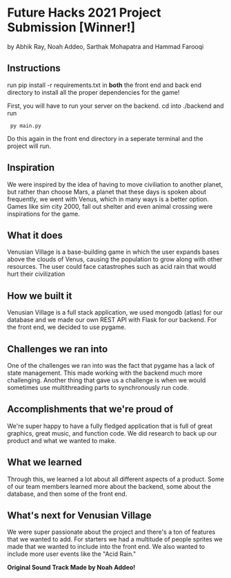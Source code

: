 # Future Hacks 2021 Project Submission [Winner!]
by Abhik Ray, Noah Addeo, Sarthak Mohapatra and Hammad Farooqi

## Instructions 
run pip install -r requirements.txt in **both** the front end and back end directory to install
all the proper dependencies for the game!

First, you will have to run your server on the backend. cd into ./backend and run 
```
 py main.py
```
Do this again in the front end directory in a seperate terminal and the project will run. 

## Inspiration
We were inspired by the idea of having to move civiliation to another planet, but rather than choose Mars, a planet that these days is spoken about frequently, we went with Venus, which in many ways is a better option. Games like sim city 2000, fall out shelter and even animal crossing were inspirations for the game.

## What it does
Venusian Village is a base-building game in which the user expands bases above the clouds of Venus, causing the population to grow along with other resources. The user could face catastrophes such as acid rain that would hurt their civilization

## How we built it
Venusian Village is a full stack application, we used mongodb (atlas) for our database and we made our own REST API with Flask for our backend. For the front end, we decided to use pygame.

## Challenges we ran into
One of the challenges we ran into was the fact that pygame has a lack of state management. This made working with the backend much more challenging. Another thing that gave us a challenge is when we would sometimes use multithreading parts to synchronously run code.

## Accomplishments that we're proud of
We're super happy to have a fully fledged application that is full of great graphics, great music, and function code. We did research to back up our product and what we wanted to make.

## What we learned
Through this, we learned a lot about all different aspects of a product. Some of our team members learned more about the backend, some about the database, and then some of the front end.

## What's next for Venusian Village
We were super passionate about the project and there's a ton of features that we wanted to add. For starters we had a multitude of people sprites we made that we wanted to include into the front end. We also wanted to include more user events like the "Acid Rain."

**Original Sound Track Made by Noah Addeo!**

